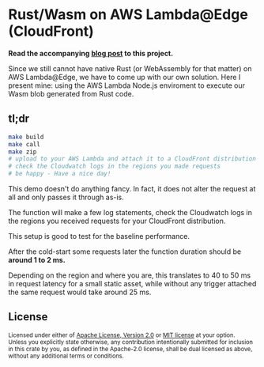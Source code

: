 # Rust/Wasm on AWS Lambda@Edge (CloudFront)

**Read the accompanying [blog post][mt-post] to this project.**

Since we still cannot have native Rust (or WebAssembly for that matter) on AWS Lambda@Edge, we have to come up with our own solution.
Here I present mine: using the AWS Lambda Node.js enviroment to execute our Wasm blob generated from Rust code.

## tl;dr

```sh
make build
make call
make zip
# upload to your AWS Lambda and attach it to a CloudFront distribution (as viewer request trigger)
# check the Cloudwatch logs in the regions you made requests
# be happy - Have a nice day!
```

This demo doesn't do anything fancy. In fact, it does not alter the request at all and only passes it through as-is.

The function will make a few log statements, check the Cloudwatch logs in the regions you received requests for your CloudFront distribution.

This setup is good to test for the baseline performance.

After the cold-start some requests later the function duration should be **around 1 to 2 ms.**

Depending on the region and where you are, this translates to 40 to 50 ms in request latency for a small static asset,
while without any trigger attached the same request would take around 25 ms.

## License

<sup>
Licensed under either of <a href="LICENSE-APACHE">Apache License, Version
2.0</a> or <a href="LICENSE-MIT">MIT license</a> at your option.
</sup>

<br/>

<sub>
Unless you explicitly state otherwise, any contribution intentionally submitted
for inclusion in this crate by you, as defined in the Apache-2.0 license, shall
be dual licensed as above, without any additional terms or conditions.
</sub>



<!-- links -->
[mt-post]: https://markentier.tech/posts/2021/01/rust-wasm-on-aws-lambda-edge/
